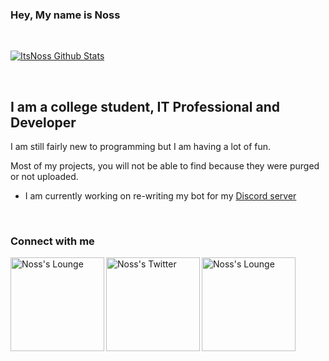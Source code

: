 ### Hey, My name is Noss

<br />

[![ItsNoss Github Stats](https://github-readme-stats.vercel.app/api?username=ItsNoss&show_icons=true&theme=algolia)](https://github.com/itsnoss)

<br />

## I am a college student, IT Professional and Developer
I am still fairly new to programming but I am having a lot of fun.

Most of my projects, you will not be able to find because they were purged or not uploaded.

- I am currently working on re-writing my bot for my [Discord server](http://discord.itsnoss.tech)

<br />

### Connect with me
<img align="left" alt="Noss's Lounge" width="150px" src="https://img.shields.io/discord/709500370333859861?color=%234518f5&label=Discord&logo=discord&logoColor=%blue&style=flat-square" />
<img align="left" alt="Noss's Twitter" width="150px" src="https://img.shields.io/twitter/follow/:realnoss?label=Twitter&Color=%blue&style=flat-square" />
<img align="left" alt="Noss's Lounge" width="150px" src="https://img.shields.io/badge/Email-contact%40itsnoss.tech-234518f?color=%blue&logo=gmail&logoColor=%23403d3d&style=flat-square" />

<br />
<!--
**ItsNoss/ItsNoss** is a ✨ _special_ ✨ repository because its `README.md` (this file) appears on your GitHub profile.

Here are some ideas to get you started:

- 🔭 I’m currently working on ...
- 🌱 I’m currently learning ...
- 👯 I’m looking to collaborate on ...
- 🤔 I’m looking for help with ...
- 💬 Ask me about ...
- 📫 How to reach me: ...
- 😄 Pronouns: ...
- ⚡ Fun fact: ...
-->

